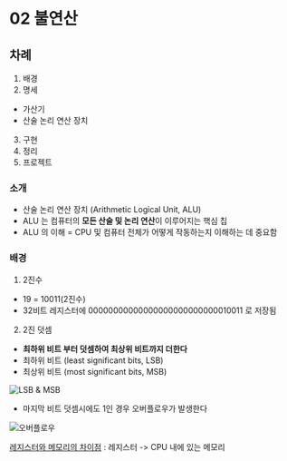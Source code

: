 # 02 불연산

## 차례
1. 배경
2. 명세
- 가산기
- 산술 논리 연산 장치
3. 구현
4. 정리
5. 프로젝트

### 소개
- 산술 논리 연산 장치 (Arithmetic Logical Unit, ALU)
- ALU 는 컴퓨터의 **모든 산술 및 논리 연산**이 이루어지는 핵심 칩
- ALU 의 이해 = CPU 및 컴퓨터 전체가 어떻게 작동하는지 이해하는 데 중요함

### 배경
1. 2진수
- 19 = 10011(2진수)
- 32비트 레지스터에 00000000000000000000000000010011 로 저장됨
2. 2진 덧셈 
- **최하위 비트 부터 덧셈하여 최상위 비트까지 더한다**
- 최하위 비트 (least significant bits, LSB)
- 최상위 비트 (most significant bits, MSB)

![LSB & MSB](https://mblogthumb-phinf.pstatic.net/MjAxNjEyMTVfMjY5/MDAxNDgxNzY5NjAwMTg3.afRH6AQcB7fQ1REZFnKLndc1hTW1a7THDmhLIunSoGYg.OTnIs6SgbiA4AApM1-qPQ3PwU2RJ15i9NJz82n_bKusg.PNG.ansdbtls4067/%25EA%25B7%25B8%25EB%25A6%25BC1.png?type=w800)
- 마지막 비트 덧셈시에도 1인 경우 오버플로우가 발생한다 

![오버플로우](http://www.soen.kr/book/ccpp/annex/c1.files/image002.png)


[레지스터와 메모리의 차이점](https://iamswdeveloper.tistory.com/entry/%EB%A0%88%EC%A7%80%EC%8A%A4%ED%84%B0%EC%99%80-%EB%A9%94%EB%AA%A8%EB%A6%AC%EC%9D%98-%EC%B0%A8%EC%9D%B4)
: 레지스터 -> CPU 내에 있는 메모리
